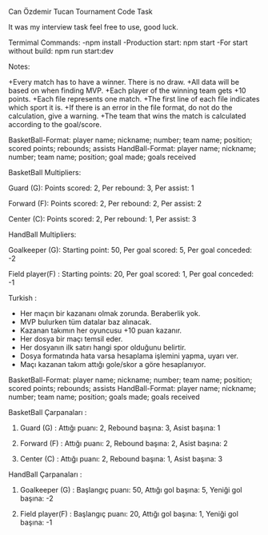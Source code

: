 Can Özdemir Tucan Tournament Code Task

It was my interview task feel free to use, good luck.

Termimal Commands: 
-npm install
-Production start: npm start
-For start without build: npm run start:dev

Notes:

+Every match has to have a winner. There is no draw.
+All data will be based on when finding MVP.
+Each player of the winning team gets +10 points.
+Each file represents one match.
+The first line of each file indicates which sport it is.
+If there is an error in the file format, do not do the calculation, give a warning.
+The team that wins the match is calculated according to the goal/score.

BasketBall-Format: player name; nickname; number; team name; position; scored points; rebounds; assists 
HandBall-Format: player name; nickname; number; team name; position; goal made; goals received

BasketBall Multipliers:

  Guard (G): Points scored: 2, Per rebound: 3, Per assist: 1

  Forward (F): Points scored: 2, Per rebound: 2, Per assist: 2

  Center (C): Points scored: 2, Per rebound: 1, Per assist: 3

HandBall Multipliers:

  Goalkeeper (G): Starting point: 50, Per goal scored: 5, Per goal conceded: -2

  Field player(F) : Starting points: 20, Per goal scored: 1, Per goal conceded: -1

Turkish : 

+ Her maçın bir kazananı olmak zorunda. Beraberlik yok.
+ MVP bulurken tüm datalar baz alınacak.
+ Kazanan takımın her oyuncusu +10 puan kazanır.
+ Her dosya bir maçı temsil eder.
+ Her dosyanın ilk satırı hangi spor olduğunu belirtir.
+ Dosya formatında hata varsa hesaplama işlemini yapma, uyarı ver.
+ Maçı kazanan takım attığı gole/skor a göre hesaplanıyor.



BasketBall-Format: player name; nickname; number; team name; position;   scored points; rebounds; assists
HandBall-Format: player name; nickname; number; team name; position;     goals made; goals received

BasketBall Çarpanaları :
1) Guard (G) :
  Attığı puanı: 2,
  Rebound başına: 3,
  Asist başına: 1

2) Forward (F) :
  Attığı puanı: 2,
  Rebound başına: 2,
  Asist başına: 2

3) Center (C) :
  Attığı puanı: 2,
  Rebound başına: 1,
  Asist başına: 3

HandBall Çarpanaları :
1) Goalkeeper (G) :
  Başlangıç puanı: 50,
  Attığı gol başına: 5,
  Yeniği gol başına: -2

2) Field player(F) :
  Başlangıç puanı: 20,
  Attığı gol başına: 1,
  Yeniği gol başına: -1
